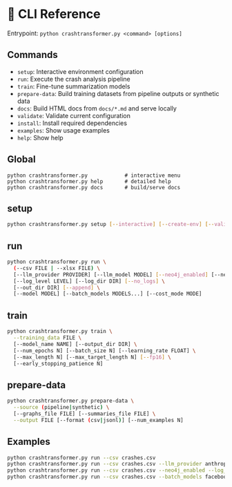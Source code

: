 # 🧰 CLI Reference

Entrypoint: `python crashtransformer.py <command> [options]`

## Commands

- `setup`: Interactive environment configuration
- `run`: Execute the crash analysis pipeline
- `train`: Fine-tune summarization models
- `prepare-data`: Build training datasets from pipeline outputs or synthetic data
- `docs`: Build HTML docs from `docs/*.md` and serve locally
- `validate`: Validate current configuration
- `install`: Install required dependencies
- `examples`: Show usage examples
- `help`: Show help

## Global

```text
python crashtransformer.py            # interactive menu
python crashtransformer.py help       # detailed help
python crashtransformer.py docs       # build/serve docs
```

## setup

```bash
python crashtransformer.py setup [--interactive] [--create-env] [--validate] [--install] [--examples]
```

## run

```bash
python crashtransformer.py run \
  (--csv FILE | --xlsx FILE) \
  [--llm_provider PROVIDER] [--llm_model MODEL] [--neo4j_enabled] [--neo4j_uri URI] \
  [--log_level LEVEL] [--log_dir DIR] [--no_logs] \
  [--out_dir DIR] [--append] \
  [--model MODEL] [--batch_models MODELS...] [--cost_mode MODE]
```

## train

```bash
python crashtransformer.py train \
  --training_data FILE \
  [--model_name NAME] [--output_dir DIR] \
  [--num_epochs N] [--batch_size N] [--learning_rate FLOAT] \
  [--max_length N] [--max_target_length N] [--fp16] \
  [--early_stopping_patience N]
```

## prepare-data

```bash
python crashtransformer.py prepare-data \
  --source (pipeline|synthetic) \
  [--graphs_file FILE] [--summaries_file FILE] \
  --output FILE [--format (csv|jsonl)] [--num_examples N]
```

## Examples

```bash
python crashtransformer.py run --csv crashes.csv
python crashtransformer.py run --csv crashes.csv --llm_provider anthropic
python crashtransformer.py run --csv crashes.csv --neo4j_enabled --log_level DEBUG
python crashtransformer.py run --csv crashes.csv --batch_models facebook/bart-base t5-base
```
